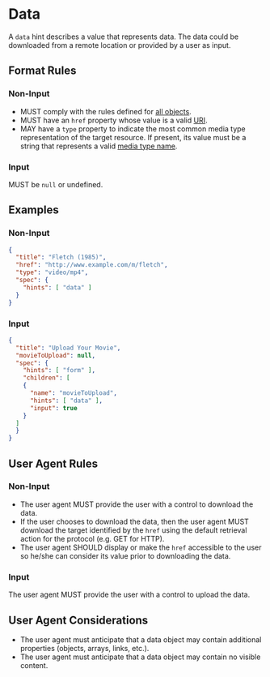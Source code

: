 # Data

A `data` hint describes a value that represents data. The data could be downloaded from a remote location or provided by a user as input.

## Format Rules

### Non-Input

- MUST comply with the rules defined for [all objects](#objects).
- MUST have an `href` property whose value is a valid [URI](#uri).
- MAY have a `type` property to indicate the most common media type representation of the target resource. If present, its value must be a string that represents a valid [media type name](#media-type-name).

### Input

MUST be `null` or undefined.

## Examples

### Non-Input

```json
{
  "title": "Fletch (1985)",
  "href": "http://www.example.com/m/fletch",
  "type": "video/mp4",
  "spec": {
    "hints": [ "data" ]
  }
}
```

### Input

```json
{
  "title": "Upload Your Movie",
  "movieToUpload": null,
  "spec": {
    "hints": [ "form" ],
    "children": [
    {
      "name": "movieToUpload",
      "hints": [ "data" ],
      "input": true
    }
  ]
  }
}
```

## User Agent Rules

### Non-Input

- The user agent MUST provide the user with a control to download the data.
- If the user chooses to download the data, then the user agent MUST download the target identified by the `href` using the default retrieval action for the protocol (e.g. GET for HTTP).
- The user agent SHOULD display or make the `href` accessible to the user so he/she can consider its value prior to downloading the data.

### Input

The user agent MUST provide the user with a control to upload the data.

## User Agent Considerations

- The user agent must anticipate that a data object may contain additional properties (objects, arrays, links, etc.).
- The user agent must anticipate that a data object may contain no visible content.
